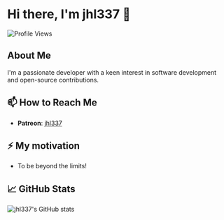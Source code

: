 # Hi there, I'm jhl337 👋

![Profile Views](https://komarev.com/ghpvc/?username=jhl337&color=blueviolet)

## About Me

I'm a passionate developer with a keen interest in software development and open-source contributions.

## 📫 How to Reach Me

- **Patreon**: [jhl337](https://www.patreon.com/jhl337/)

## ⚡ My motivation

- To be beyond the limits!

## 📈 GitHub Stats

![jhl337's GitHub stats](https://github-readme-stats.vercel.app/api?username=jhl337&show_icons=true&theme=radical)
